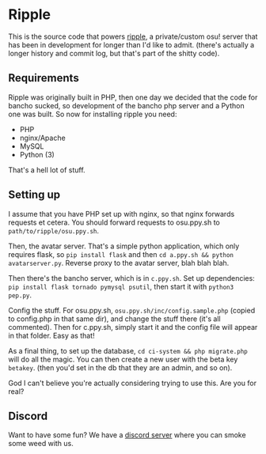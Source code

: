 # Ripple

This is the source code that powers [ripple](http://ripple.moe), a private/custom osu! server that has been in development for longer than I'd like to admit. (there's actually a longer history and commit log, but that's part of the shitty code).

## Requirements

Ripple was originally built in PHP, then one day we decided that the code for bancho sucked, so development of the bancho php server and a Python one was built. So now for installing ripple you need:

* PHP
* nginx/Apache
* MySQL
* Python (3)

That's a hell lot of stuff.

## Setting up

I assume that you have PHP set up with nginx, so that nginx forwards requests et cetera. You should forward requests to osu.ppy.sh to `path/to/ripple/osu.ppy.sh`.

Then, the avatar server. That's a simple python application, which only requires flask, so `pip install flask` and then `cd a.ppy.sh && python avatarserver.py`. Reverse proxy to the avatar server, blah blah blah.

Then there's the bancho server, which is in `c.ppy.sh`. Set up dependencies: `pip install flask tornado pymysql psutil`, then start it with `python3 pep.py`.

Config the stuff. For osu.ppy.sh, `osu.ppy.sh/inc/config.sample.php` (copied to config.php in that same dir), and change the stuff there (it's all commented). Then for c.ppy.sh, simply start it and the config file will appear in that folder. Easy as that!

As a final thing, to set up the database, `cd ci-system && php migrate.php` will do all the magic. You can then create a new user with the beta key `betakey`. (then you'd set in the db that they are an admin, and so on).

God I can't believe you're actually considering trying to use this. Are you for real?

## Discord

Want to have some fun? We have a [discord server](https://discord.gg/0rJcZruIsA7nTmtA) where you can smoke some weed with us.
